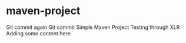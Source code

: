 # maven-project
Git commit again
Git commit
Simple Maven Project
Testing through XLR
Adding some content here
